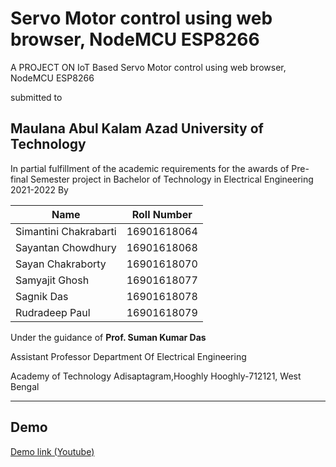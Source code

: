 # Servo Motor control using web browser,  NodeMCU ESP8266

A PROJECT ON IoT Based Servo Motor control using web browser,  NodeMCU ESP8266

submitted to

## Maulana Abul Kalam Azad University of Technology

In partial fulfillment of the academic requirements for the awards of Pre-final Semester project in
Bachelor of Technology in Electrical Engineering
2021-2022
By

| Name | Roll Number |
|--|--|
| Simantini Chakrabarti | 16901618064 |
| Sayantan Chowdhury | 16901618068 |
|Sayan Chakraborty |16901618070|
|Samyajit Ghosh |16901618077|
|Sagnik Das |16901618078|
|Rudradeep Paul |16901618079|

Under the guidance of
**Prof. Suman Kumar Das**

Assistant Professor
Department Of Electrical Engineering

Academy of Technology
Adisaptagram,Hooghly
Hooghly-712121, West Bengal

---

## Demo

[Demo link (Youtube)](https://youtu.be/q5ipCw-lFHE)
